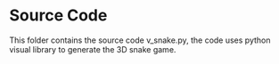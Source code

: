 # Source Code
This folder contains the source code v_snake.py, the code uses python visual library to generate the 3D snake game. 
